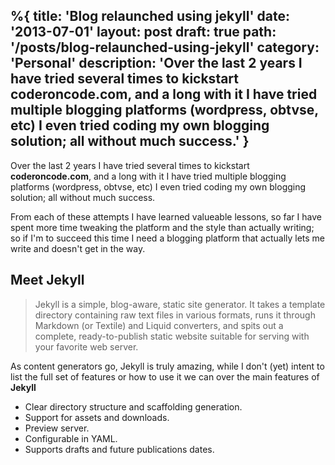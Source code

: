 %{
title: 'Blog relaunched using jekyll'
date: '2013-07-01'
layout: post
draft: true
path: '/posts/blog-relaunched-using-jekyll'
category: 'Personal'
description: 'Over the last 2 years I have tried several times to kickstart <b>coderoncode.com</b>, and a long with it I have tried multiple blogging platforms (wordpress, obtvse, etc) I even tried coding my own blogging solution; all without much success.'
}
---

Over the last 2 years I have tried several times to kickstart **coderoncode.com**, and a long with it I have tried multiple
blogging platforms (wordpress, obtvse, etc) I even tried coding my own blogging solution; all without much success.

From each of these attempts I have learned valueable lessons, so far I have spent more time tweaking the platform and the style
than actually writing; so if I'm to succeed this time I need a blogging platform that actually lets me write and doesn't get
in the way.

## Meet Jekyll

> Jekyll is a simple, blog-aware, static site generator. It takes a template directory containing raw text files in various
> formats, runs it through Markdown (or Textile) and Liquid converters, and spits out a complete, ready-to-publish static website
> suitable for serving with your favorite web server.

As content generators go, Jekyll is truly amazing, while I don't (yet) intent to list the full set of features or how to use it
we can over the main features of **Jekyll**

- Clear directory structure and scaffolding generation.
- Support for assets and downloads.
- Preview server.
- Configurable in YAML.
- Supports drafts and future publications dates.
